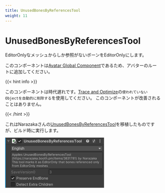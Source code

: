 ```yaml
---
title: UnusedBonesByReferencesTool
weight: 11
---
```


# UnusedBonesByReferencesTool

EditorOnlyなメッシュからしか参照がないボーンをEditorOnlyにします。

このコンポーネントは[Avatar Global Component](../../component-kind/avatar-global-components)であるため、アバターのルートに追加してください。

{{< hint info >}}

このコンポーネントは時代遅れです。[Trace and Optimize](../trace-and-optimize)の`使われていないObjectを自動的に削除する`を使用してください。
このコンポーネントが改善されることはありません。

{{< /hint >}}

これはNarazakaさんの[UnusedBonesByReferencesTool][UnusedBonesByReferencesTool]を移植したものですが、ビルド時に実行します。

[UnusedBonesByReferencesTool]: https://narazaka.booth.pm/items/3831781

![component.png](component.png)
